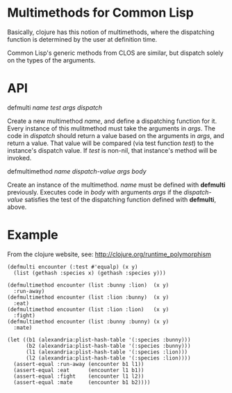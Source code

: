 # Multimethods for Common Lisp

Basically, clojure has this notion of multimethods, where the
dispatching function is determined by the user at definition time.

Common Lisp's generic methods from CLOS are similar, but dispatch
solely on the types of the arguments.

# API
defmulti *name* *test* *args* *dispatch*

Create a new multimethod *name*, and define a dispatching function for
it. Every instance of this mulitmethod must take the arguments in
*args*. The code in *dispatch* should return a value based on the
arguments in *args*, and return a value. That value will be compared
(via test function *test*) to the instance's dispatch value. If *test*
is non-nil, that instance's method will be invoked.


defmultimethod *name* *dispatch-value* *args* *body*

Create an instance of the multimethod. *name* must be defined with
**defmulti** previously. Executes code in *body* with arguments *args*
if the *dispatch-value* satisfies the test of the dispatching function
defined with **defmulti**, above.


# Example 
From the clojure website, see: http://clojure.org/runtime_polymorphism     

```
(defmulti encounter (:test #'equalp) (x y)
  (list (gethash :species x) (gethash :species y)))

(defmultimethod encounter (list :bunny :lion)  (x y) 
  :run-away)
(defmultimethod encounter (list :lion :bunny)  (x y)
  :eat)
(defmultimethod encounter (list :lion :lion)   (x y)
  :fight)
(defmultimethod encounter (list :bunny :bunny) (x y)
  :mate)

(let ((b1 (alexandria:plist-hash-table '(:species :bunny)))
      (b2 (alexandria:plist-hash-table '(:species :bunny)))
      (l1 (alexandria:plist-hash-table '(:species :lion)))
      (l2 (alexandria:plist-hash-table '(:species :lion))))
  (assert-equal :run-away (encounter b1 l1))
  (assert-equal :eat      (encounter l1 b1))
  (assert-equal :fight    (encounter l1 l2))
  (assert-equal :mate     (encounter b1 b2))))
```
